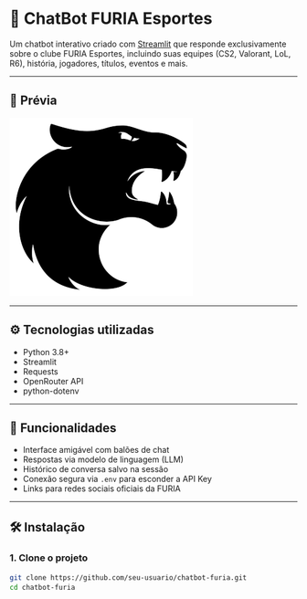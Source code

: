 # 🐗 ChatBot FURIA Esportes

Um chatbot interativo criado com [Streamlit](https://streamlit.io) que responde exclusivamente sobre o clube FURIA Esportes, incluindo suas equipes (CS2, Valorant, LoL, R6), história, jogadores, títulos, eventos e mais.

---

## 📸 Prévia

![FURIA Logo](./Furia_Esports_logo.png)

---

## ⚙️ Tecnologias utilizadas

- Python 3.8+
- Streamlit
- Requests
- OpenRouter API
- python-dotenv

---

## 🚀 Funcionalidades

- Interface amigável com balões de chat
- Respostas via modelo de linguagem (LLM)
- Histórico de conversa salvo na sessão
- Conexão segura via `.env` para esconder a API Key
- Links para redes sociais oficiais da FURIA

---

## 🛠️ Instalação

### 1. Clone o projeto

```bash
git clone https://github.com/seu-usuario/chatbot-furia.git
cd chatbot-furia
